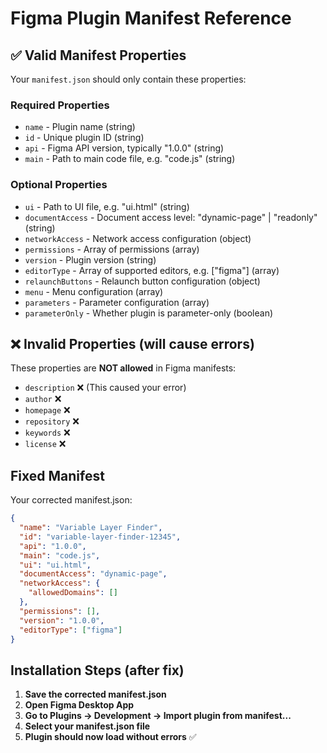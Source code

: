 # Figma Plugin Manifest Reference

## ✅ Valid Manifest Properties

Your `manifest.json` should only contain these properties:

### Required Properties

- `name` - Plugin name (string)
- `id` - Unique plugin ID (string)
- `api` - Figma API version, typically "1.0.0" (string)
- `main` - Path to main code file, e.g. "code.js" (string)

### Optional Properties

- `ui` - Path to UI file, e.g. "ui.html" (string)
- `documentAccess` - Document access level: "dynamic-page" | "readonly" (string)
- `networkAccess` - Network access configuration (object)
- `permissions` - Array of permissions (array)
- `version` - Plugin version (string)
- `editorType` - Array of supported editors, e.g. ["figma"] (array)
- `relaunchButtons` - Relaunch button configuration (object)
- `menu` - Menu configuration (array)
- `parameters` - Parameter configuration (array)
- `parameterOnly` - Whether plugin is parameter-only (boolean)

## ❌ Invalid Properties (will cause errors)

These properties are **NOT allowed** in Figma manifests:

- `description` ❌ (This caused your error)
- `author` ❌
- `homepage` ❌
- `repository` ❌
- `keywords` ❌
- `license` ❌

## Fixed Manifest

Your corrected manifest.json:

```json
{
  "name": "Variable Layer Finder",
  "id": "variable-layer-finder-12345",
  "api": "1.0.0",
  "main": "code.js",
  "ui": "ui.html",
  "documentAccess": "dynamic-page",
  "networkAccess": {
    "allowedDomains": []
  },
  "permissions": [],
  "version": "1.0.0",
  "editorType": ["figma"]
}
```

## Installation Steps (after fix)

1. **Save the corrected manifest.json**
2. **Open Figma Desktop App**
3. **Go to Plugins → Development → Import plugin from manifest...**
4. **Select your manifest.json file**
5. **Plugin should now load without errors** ✅
